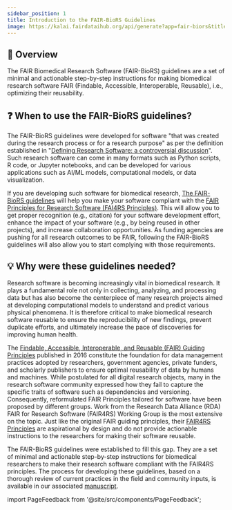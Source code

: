 ```yaml
---
sidebar_position: 1
title: Introduction to the FAIR-BioRS Guidelines
image: https://kalai.fairdataihub.org/api/generate?app=fair-biors&title=Introduction%20&org=fair-biors&description=FAIR%20Biomedical%20Research%20Software%20Guidelines
---
```


## :star2: Overview

The FAIR Biomedical Research Software (FAIR-BioRS) guidelines are a set of minimal and actionable step-by-step instructions for making biomedical research software FAIR (Findable, Accessible, Interoperable, Reusable), i.e., optimizing their reusability.

## :question: When to use the FAIR-BioRS guidelines?

The FAIR-BioRS guidelines were developed for software "that was created during the research process or for a research purpose" as per the definition established in "[Defining Research Software: a controversial discussion](https://doi.org/10.5281/zenodo.5504016)". Such research software can come in many formats such as Python scripts, R code, or Jupyter notebooks, and can be developed for various applications such as AI/ML models, computational models, or data visualization.

If you are developing such software for biomedical research, [The FAIR-BioRS guidelines](../guidelines.md) will help you make your software compliant with the [FAIR Principles for Research Software (FAI4RS Principles)](https://doi.org/10.1038/s41597-022-01710-x). This will allow you to get proper recognition (e.g., citation) for your software development effort, enhance the impact of your software (e.g., by being reused in other projects), and increase collaboration opportunities. As funding agencies are pushing for all research outcomes to be FAIR, following the FAIR-BioRS guidelines will also allow you to start complying with those requirements.

## :bulb: Why were these guidelines needed?

Research software is becoming increasingly vital in biomedical research. It plays a fundamental role not only in collecting, analyzing, and processing data but has also become the centerpiece of many research projects aimed at developing computational models to understand and predict various physical phenomena. It is therefore critical to make biomedical research software reusable to ensure the reproducibility of new findings, prevent duplicate efforts, and ultimately increase the pace of discoveries for improving human health.

The [Findable, Accessible, Interoperable, and Reusable (FAIR) Guiding Principles](https://doi.org/10.1038/sdata.2016.18) published in 2016 constitute the foundation for data management practices adopted by researchers, government agencies, private funders, and scholarly publishers to ensure optimal reusability of data by humans and machines. While postulated for all digital research objects, many in the research software community expressed how they fail to capture the specific traits of software such as dependencies and versioning. Consequently, reformulated FAIR Principles tailored for software have been proposed by different groups. Work from the Research Data Alliance (RDA) FAIR for Research Software (FAIR4RS) Working Group is the most extensive on the topic. Just like the original FAIR guiding principles, their [FAIR4RS Principles](https://doi.org/10.1038/s41597-022-01710-x) are aspirational by design and do not provide actionable instructions to the researchers for making their software reusable.

The FAIR-BioRS guidelines were established to fill this gap. They are a set of minimal and actionable step-by-step instructions for biomedical researchers to make their research software compliant with the FAIR4RS principles. The process for developing these guidelines, based on a thorough review of current practices in the field and community inputs, is available in our associated [manuscript](https://www.nature.com/articles/s41597-023-02463-x).

import PageFeedback from '@site/src/components/PageFeedback';

<PageFeedback />
